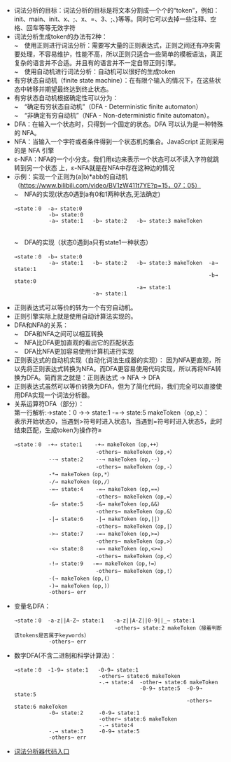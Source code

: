 * 词法分析的目标：词法分析的目标是将文本分割成一个个的“token”，例如：init、main、init、x、;、x、=、3、;、}等等。同时它可以去掉一些注释、空格、回车等等无效字符
* 词法分析生成token的办法有2种：
  <br/>
  ~&emsp;使用正则进行词法分析：需要写大量的正则表达式，正则之间还有冲突需要处理，不容易维护，性能不高，所以正则只适合一些简单的模板语法，真正复杂的语言并不合适。并且有的语言并不一定自带正则引擎。
  <br/>
  ~&emsp;使用自动机进行词法分析：自动机可以很好的生成token
* 有穷状态自动机（finite state machine）：在有限个输入的情况下，在这些状态中转移并期望最终达到终止状态。
* 有穷状态自动机根据确定性可以分为：
  <br/>~&emsp;“确定有穷状态自动机”（DFA - Deterministic finite automaton）
  <br/>~&emsp;“非确定有穷自动机”（NFA - Non-deterministic finite automaton）。
* DFA：在输入一个状态时，只得到一个固定的状态。DFA 可以认为是一种特殊的 NFA。
* NFA：当输入一个字符或者条件得到一个状态机的集合。JavaScript 正则采用的是 NFA 引擎
* ε-NFA：NFA的一个小分支。我们用ε边来表示一个状态可以不读入字符就跳转到另一个状态 上，ε-NFA就是在NFA中存在这种边的情况
* 示例：实现一个正则为(a|b)*abb的自动机（https://www.bilibili.com/video/BV1zW411t7YE?p=15，07：05）
  <br/>~&emsp;NFA的实现(状态0遇到a有0和1两种状态,无法确定)
    ```
    →state：0  -a→ state:0
               -b→ state:0
               -a→ state:1   -b→ state:2   -b→ state:3 makeToken
    ```
  <br/>~&emsp;DFA的实现（状态0遇到a只有state1一种状态）
    ```
    →state：0  -b→ state:0
               -a→ state:1   -b→ state:2   -b→ state:3 makeToken  -a→ state:1
                                                                  -b→ state:0
                                           -a→ state:1
                             -a→ state:1
    ```
* 正则表达式可以等价的转为一个有穷自动机。
* 正则引擎实际上就是使用自动计算法实现的。
* DFA和NFA的关系：
  <br/>~&emsp;DFA和NFA之间可以相互转换
  <br/>~&emsp;NFA比DFA更加直观的看出它的匹配状态
  <br/>~&emsp;DFA比NFA更加容易使用计算机进行实现
* 正则表达式的自动机实现（自动化词法生成器的实现）：
  因为NFA更直观，所以先将正则表达式转换为NFA。而DFA更容易使用代码实现，所以再将NFA转换为DFA。简而言之就是：正则表达式 → NFA → DFA
* 正则表达式虽然可以等价转换为DFA，但为了简化代码，我们完全可以直接使用DFA实现一个词法分析器。
* 关系运算符DFA（部分）：
  <br/>第一行解析:→state：0  ->→ state:1   -=→ state:5 makeToken（op,≥）：
  <br/>表示开始状态0，当遇到>符号时进入状态1，当遇到=符号时进入状态5，此时结束匹配，生成token为操作符≥
  ```
  →state：0  -+→ state:1    -+→ makeToken（op,++）
                            -others→ makeToken（op,+）
             --→ state:2    --→ makeToken（op,--）
                            -others→ makeToken（op,-）
             -*→ makeToken（op,*）    
             -/→ makeToken（op,/） 
             -=→ state:4    -=→ makeToken（op,==）
                            -others→ makeToken（op,=）
             -&→ state:5    -&→ makeToken（op,&&）
                            -others→ makeToken（op,&）
             -|→ state:6    -|→ makeToken（op,||）
                            -others→ makeToken（op,|）
             ->→ state:7    -=→ makeToken（op,>=）
                            -others→ makeToken（op,>）
             -<→ state:8    -=→ makeToken（op,<>=）
                            -others→ makeToken（op,<）
             -!→ state:9   -=→ makeToken（op,!=）
                            -others→ makeToken（op,!）
             -(→ makeToken（op,(）
             -)→ makeToken（op,)）
             -others→ err
  ```
* 变量名DFA：
  ```
  →state：0  -a-z||A-Z→ state:1   -a-z||A-Z||0-9||_→ state:1 
                                  -others→ state:2 makeToken（接着判断该tokens是否属于keywords）
             -others→ err
  ```
* 数字DFA(不含二进制和科学计算法)：
  ```
  →state：0  -1-9→ state:1   -0-9→ state:1
                             -others→ state:6 makeToken
                             -.→ state:4  -other→ state:6 makeToken
                                          -0-9→ state:5  -0-9→ state:5
                                                         -others→ state:6 makeToken
             -0→ state:2     -0-9→ state:1
                             -other→ state:6 makeToken
                             -.→ state:4
             -.→ state:3     -0-9→ state:5           
             -others→ err
  ```
* [词法分析器代码入口](../src/tokenizer/tokenizer.ts)